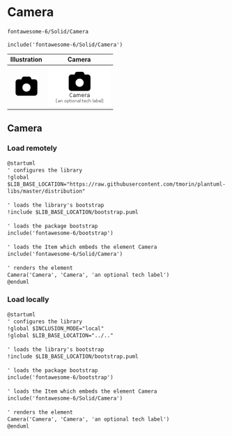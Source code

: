 # Camera


```text
fontawesome-6/Solid/Camera
```

```text
include('fontawesome-6/Solid/Camera')
```



| Illustration | Camera |
| :---: | :---: |
| ![illustration for Illustration](../../fontawesome-6/Solid/Camera.png) | ![illustration for Camera](../../fontawesome-6/Solid/Camera.Local.png) |




## Camera

### Load remotely
```plantuml
@startuml
' configures the library
!global $LIB_BASE_LOCATION="https://raw.githubusercontent.com/tmorin/plantuml-libs/master/distribution"

' loads the library's bootstrap
!include $LIB_BASE_LOCATION/bootstrap.puml

' loads the package bootstrap
include('fontawesome-6/bootstrap')

' loads the Item which embeds the element Camera
include('fontawesome-6/Solid/Camera')

' renders the element
Camera('Camera', 'Camera', 'an optional tech label')
@enduml
```

### Load locally
```plantuml
@startuml
' configures the library
!global $INCLUSION_MODE="local"
!global $LIB_BASE_LOCATION="../.."

' loads the library's bootstrap
!include $LIB_BASE_LOCATION/bootstrap.puml

' loads the package bootstrap
include('fontawesome-6/bootstrap')

' loads the Item which embeds the element Camera
include('fontawesome-6/Solid/Camera')

' renders the element
Camera('Camera', 'Camera', 'an optional tech label')
@enduml
```

